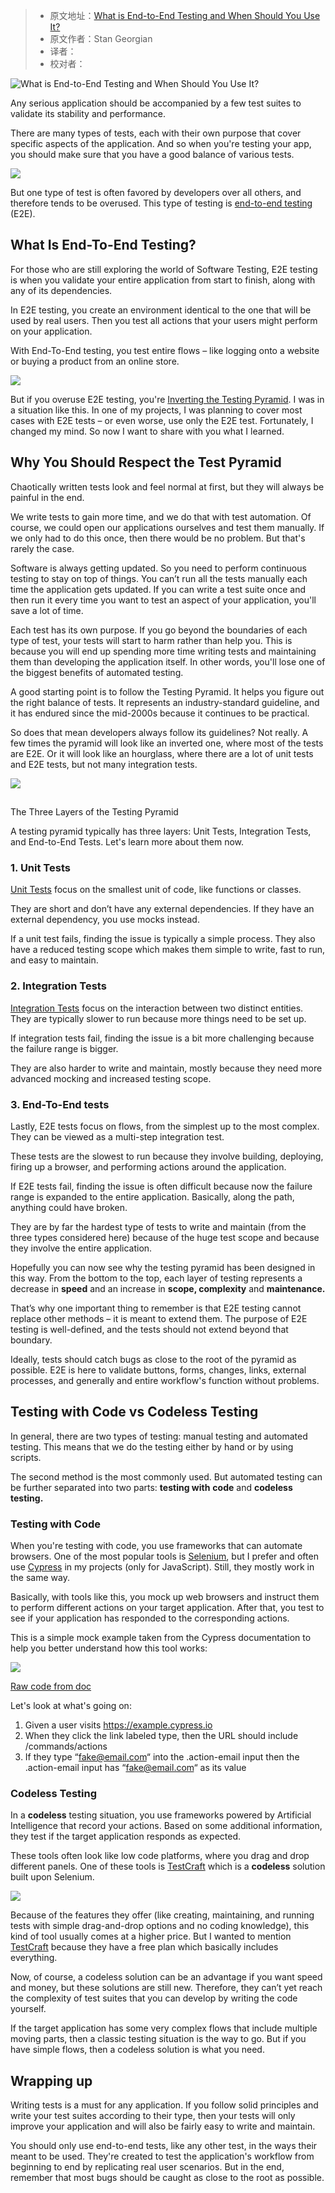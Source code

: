> -   原文地址：[What is End-to-End Testing and When Should You Use It?](https://www.freecodecamp.org/news/end-to-end-testing-tutorial/)
> -   原文作者：Stan Georgian
> -   译者：
> -   校对者：

![What is End-to-End Testing and When Should You Use It?](https://www.freecodecamp.org/news/content/images/size/w2000/2021/03/iam_os-Gr7q7kqfnVU-unsplash.jpg)

Any serious application should be accompanied by a few test suites to validate its stability and performance.

There are many types of tests, each with their own purpose that cover specific aspects of the application. And so when you're testing your app, you should make sure that you have a good balance of various tests.

![](http://media.giphy.com/media/UsmcxQeK7BRBK/giphy.gif)

But one type of test is often favored by developers over all others, and therefore tends to be overused. This type of testing is [end\-to\-end testing](https://www.freecodecamp.org/news/end-to-end-tests-with-selenium-and-docker-the-ultimate-guide/) (E2E).

## What Is End\-To\-End Testing?

For those who are still exploring the world of Software Testing, E2E testing is when you validate your entire application from start to finish, along with any of its dependencies.

In E2E testing, you create an environment identical to the one that will be used by real users. Then you test all actions that your users might perform on your application.

With End\-To\-End testing, you test entire flows – like logging onto a website or buying a product from an online store.

![](https://paper-attachments.dropbox.com/s_EA4D61AC224EF8447071464ABC3123BDD99BABBB705D8D6423915F4DE15DDD1B_1603950228233_2_++1+.jpg)

But if you overuse E2E testing, you're [Inverting the Testing Pyramid](https://automationpanda.com/2018/08/01/the-testing-pyramid/). I was in a situation like this. In one of my projects, I was planning to cover most cases with E2E tests – or even worse, use only the E2E test. Fortunately, I changed my mind. So now I want to share with you what I learned.

## Why You Should Respect the Test Pyramid

Chaotically written tests look and feel normal at first, but they will always be painful in the end.

We write tests to gain more time, and we do that with test automation. Of course, we could open our applications ourselves and test them manually. If we only had to do this once, then there would be no problem. But that's rarely the case.

Software is always getting updated. So you need to perform continuous testing to stay on top of things. You can’t run all the tests manually each time the application gets updated. If you can write a test suite once and then run it every time you want to test an aspect of your application, you'll save a lot of time.

Each test has its own purpose. If you go beyond the boundaries of each type of test, your tests will start to harm rather than help you. This is because you will end up spending more time writing tests and maintaining them than developing the application itself. In other words, you'll lose one of the biggest benefits of automated testing.

A good starting point is to follow the Testing Pyramid. It helps you figure out the right balance of tests. It represents an industry\-standard guideline, and it has endured since the mid\-2000s because it continues to be practical.

So does that mean developers always follow its guidelines? Not really. A few times the pyramid will look like an inverted one, where most of the tests are E2E. Or it will look like an hourglass, where there are a lot of unit tests and E2E tests, but not many integration tests.

![](https://paper-attachments.dropbox.com/s_EA4D61AC224EF8447071464ABC3123BDD99BABBB705D8D6423915F4DE15DDD1B_1603950198553_02.jpg)

##
The Three Layers of the Testing Pyramid

A testing pyramid typically has three layers: Unit Tests, Integration Tests, and End\-to\-End Tests. Let's learn more about them now.

### 1\. Unit Tests

[Unit Tests](https://www.tutorialspoint.com/software_testing_dictionary/unit_testing.htm) focus on the smallest unit of code, like functions or classes.

They are short and don’t have any external dependencies. If they have an external dependency, you use mocks instead.

If a unit test fails, finding the issue is typically a simple process. They also have a reduced testing scope which makes them simple to write, fast to run, and easy to maintain.

### 2\. Integration Tests

[Integration Tests](https://www.tutorialspoint.com/software_testing_dictionary/integration_testing.htm) focus on the interaction between two distinct entities. They are typically slower to run because more things need to be set up.

If integration tests fail, finding the issue is a bit more challenging because the failure range is bigger.

They are also harder to write and maintain, mostly because they need more advanced mocking and increased testing scope.

### 3\. End\-To\-End tests

Lastly, E2E tests focus on flows, from the simplest up to the most complex. They can be viewed as a multi\-step integration test.

These tests are the slowest to run because they involve building, deploying, firing up a browser, and performing actions around the application.

If E2E tests fail, finding the issue is often difficult because now the failure range is expanded to the entire application. Basically, along the path, anything could have broken.

They are by far the hardest type of tests to write and maintain (from the three types considered here) because of the huge test scope and because they involve the entire application.

Hopefully you can now see why the testing pyramid has been designed in this way. From the bottom to the top, each layer of testing represents a decrease in **speed** and an increase in **scope, complexity** and **maintenance.**

That’s why one important thing to remember is that E2E testing cannot replace other methods – it is meant to extend them. The purpose of E2E testing is well\-defined, and the tests should not extend beyond that boundary.

Ideally, tests should catch bugs as close to the root of the pyramid as possible. E2E is here to validate buttons, forms, changes, links, external processes, and generally and entire workflow's function without problems.

## Testing with Code vs Codeless Testing

In general, there are two types of testing: manual testing and automated testing. This means that we do the testing either by hand or by using scripts.

The second method is the most commonly used. But automated testing can be further separated into two parts: **testing with** **code** and **codeless testing.**

### Testing with Code

When you're testing with code, you use frameworks that can automate browsers. One of the most popular tools is [Selenium](https://www.selenium.dev/), but I prefer and often use [Cypress](https://www.cypress.io/) in my projects (only for JavaScript). Still, they mostly work in the same way.

Basically, with tools like this, you mock up web browsers and instruct them to perform different actions on your target application. After that, you test to see if your application has responded to the corresponding actions.

This is a simple mock example taken from the Cypress documentation to help you better understand how this tool works:

![](https://paper-attachments.dropbox.com/s_EA8BC9D2CF83E24BF57AB3EC5A73F372F5ADA41ABD62DE1DA2D26BB58DE3CD82_1603530185695_carbon.png)

[Raw code from doc](https://docs.cypress.io/guides/getting-started/writing-your-first-test.html#Step-4-Make-an-assertion)

Let's look at what's going on:

1.  Given a user visits https://example.cypress.io
2.  When they click the link labeled type, then the URL should include /commands/actions
3.  If they type “[fake@email.com](mailto:fake@email.com)“ into the .action\-email input then the .action\-email input has “[fake@email.com](mailto:fake@email.com)“ as its value

### Codeless Testing

In a **codeless** testing situation, you use frameworks powered by Artificial Intelligence that record your actions. Based on some additional information, they test if the target application responds as expected.

These tools often look like low code platforms, where you drag and drop different panels. One of these tools is [TestCraft](https://www.testcraft.io/) which is a **codeless** solution built upon Selenium.

![](https://paper-attachments.dropbox.com/s_EA8BC9D2CF83E24BF57AB3EC5A73F372F5ADA41ABD62DE1DA2D26BB58DE3CD82_1603531312592_ezgif-3-e3440d13da31.gif)

Because of the features they offer (like creating, maintaining, and running tests with simple drag\-and\-drop options and no coding knowledge), this kind of tool usually comes at a higher price. But I wanted to mention [TestCraft](https://www.perfecto.io/blog) because they have a free plan which basically includes everything.

Now, of course, a codeless solution can be an advantage if you want speed and money, but these solutions are still new. Therefore, they can’t yet reach the complexity of test suites that you can develop by writing the code yourself.

If the target application has some very complex flows that include multiple moving parts, then a classic testing situation is the way to go. But if you have simple flows, then a codeless solution is what you need.

## Wrapping up

Writing tests is a must for any application. If you follow solid principles and write your test suites according to their type, then your tests will only improve your application and will also be fairly easy to write and maintain.

You should only use end\-to\-end tests, like any other test, in the ways their meant to be used. They're created to test the application's workflow from beginning to end by replicating real user scenarios. But in the end, remember that most bugs should be caught as close to the root as possible.
